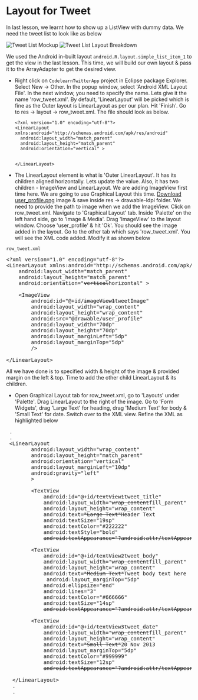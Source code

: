 # Layout for Tweet

In last lesson, we learnt how to show up a ListView with dummy data. We need the tweet list to look like as below 

![Tweet List Mockup](assets/twitter-client/row-tweet-screenshot.png "Tweet List Mockup")
![Tweet List Layout Breakdown](assets/twitter-client/row-tweet-layout-breakdown.png "Tweet List Layout Breakdown")

We used the Android in-built layout `android.R.layout.simple_list_item_1` to get the view in the last lesson. This time, we will build our own layout & pass it to the ArrayAdapter to get the desired view. 

* Right click on `CodelearnTwitterApp` project in Eclipse package Explorer. Select New -> Other. In the popup window, select 'Android XML Layout File'. In the next window, you need to specify the name. Lets give it the name 'row_tweet.xml'. By default, 'LinearLayout' will be picked which is fine as the Outer layout is LinearLayout as per our plan. Hit 'Finish'. Go to res -> layout -> row_tweet.xml. The file should look as below.

      <?xml version="1.0" encoding="utf-8"?>
      <LinearLayout xmlns:android="http://schemas.android.com/apk/res/android"
        android:layout_width="match_parent"
        android:layout_height="match_parent"
        android:orientation="vertical" >
        
    
      </LinearLayout>

* The LinearLayout element is what is 'Outer LinearLayout'. It has its children aligned horizontally. Lets update the value. Also, it has two children - ImageView and LinearLayout. We are adding ImageView first time here. We are going to use Graphical Layout this time. [Download user_profile.png]() image & save inside res -> drawable-ldpi folder. We need to provide the path to image when we add the ImageView. Click on row_tweet.xml. Navigate to 'Graphical Layout' tab. Inside 'Palette' on the left hand side, go to 'Image & Media'. Drag 'ImageView' to the layout window. Choose 'user_profile' & hit 'Ok'. You should see the image added in the layout. Go to the other tab which says 'row_tweet.xml'. You will see the XML code added. Modify it as shown below 

`row_tweet.xml`
<pre>
&lt;?xml version="1.0" encoding="utf-8"?&gt;
&lt;LinearLayout xmlns:android="http://schemas.android.com/apk/res/android"
    android:layout_width="match_parent"
    android:layout_height="match_parent"
    android:orientation="<strike>vertical</strike>horizontal" &gt;

    &lt;ImageView
        android:id="@+id/<strike>imageView1</strike><span class="highlight">tweetImage</span>"
        android:layout_width="wrap_content"
        android:layout_height="wrap_content"
        android:src="@drawable/user_profile"
		<span class="highlight">android:layout_width="70dp"
        android:layout_height="70dp"
        android:layout_marginLeft="5dp"
        android:layout_marginTop="5dp"</span>
		/&gt;

&lt;/LinearLayout&gt;
</pre>

All we have done is to specified width & height of the image & provided margin on the left & top. Time to add the other child LinearLayout & its children.

* Open Graphical Layout tab for row_tweet.xml, go to 'Layouts' under 'Palette'. Drag LinearLayout to the right of the image. Go to 'Form Widgets', drag 'Large Text' for heading, drag 'Medium Text' for body & 'Small Text' for date. Switch over to the XML view. Refine the XML as highlighted below

<pre>
 .
 .
 &lt;LinearLayout
        android:layout_width="wrap_content"
        android:layout_height="match_parent"
        android:orientation="vertical" 
		<span class="highlight">android:layout_marginLeft="10dp"
		android:gravity="left"</span>
		&gt;

        &lt;TextView
            android:id="@+id/<strike>textView1</strike><span class="highlight">tweet_title</span>"
            android:layout_width="<strike>wrap_content</strike><span class='highlight'>fill_parent</span>"
            android:layout_height="wrap_content"
            android:text=<strike>"Large Text"</strike><span class="highlight">Header Text</span>
			<span class="highlight">android:textSize="19sp"
            android:textColor="#222222"
            android:textStyle="bold"</span>
            <strike>android:textAppearance="?android:attr/textAppearanceLarge"</strike> /&gt;

        &lt;TextView
            android:id="@+id/<strike>textView2</strike><span class="highlight">tweet_body</span>"
            android:layout_width="<strike>wrap_content</strike><span class='highlight'>fill_parent</span>"
            android:layout_height="wrap_content"
            android:text=<strike>"Medium Text"</strike><span class="highlight">Tweet body text here</span>
			<span class="highlight"> android:layout_marginTop="5dp"
            android:ellipsize="end"
            android:lines="3"
			android:textColor="#666666"                                                
            android:textSize="14sp"</span>
            <strike>android:textAppearance="?android:attr/textAppearanceMedium"</strike> /&gt;

        &lt;TextView
            android:id="@+id/<strike>textView3</strike><span class="highlight">tweet_date</span>"
            android:layout_width="<strike>wrap_content</strike><span class='highlight'>fill_parent</span>"
            android:layout_height="wrap_content"
            android:text=<strike>"Small Text"</strike><span class="highlight">20 Nov 2013</span>
			<span class="highlight">android:layout_marginTop="5dp"
            android:textColor="#999999"
            android:textSize="12sp"</span>
            <strike>android:textAppearance="?android:attr/textAppearanceSmall"</strike> /&gt;

  &lt;/LinearLayout&gt;
  .
  .
</pre>

  
